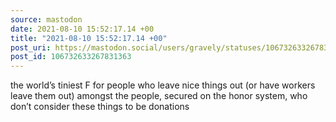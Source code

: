 ```yaml
---
source: mastodon
date: 2021-08-10 15:52:17.14 +00
title: "2021-08-10 15:52:17.14 +00"
post_uri: https://mastodon.social/users/gravely/statuses/106732633267831363
post_id: 106732633267831363
---
```

the world’s tiniest F for people who leave nice things out (or have workers leave them out) amongst the people, secured on the honor system, who don’t consider these things to be donations


